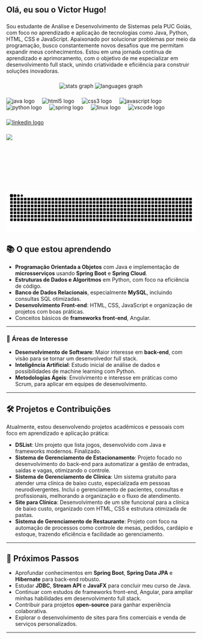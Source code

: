 <h2 align="left">Olá, eu sou o Victor Hugo!</h2>

###

<p align="left">Sou estudante de Análise e Desenvolvimento de Sistemas pela PUC Goiás, com foco no aprendizado e aplicação de tecnologias como Java, Python, HTML, CSS e JavaScript. Apaixonado por solucionar problemas por meio da programação, busco constantemente novos desafios que me permitam expandir meus conhecimentos. Estou em uma jornada contínua de aprendizado e aprimoramento, com o objetivo de me especializar em desenvolvimento full stack, unindo criatividade e eficiência para construir soluções inovadoras.</p>

###

<div align="center">
  <img src="https://github-readme-stats.vercel.app/api?username=VHAporfirium&hide_title=false&hide_rank=false&show_icons=true&include_all_commits=true&count_private=true&disable_animations=false&theme=dracula&locale=en&hide_border=false" height="150" alt="stats graph"  />
  <img src="https://github-readme-stats.vercel.app/api/top-langs?username=VHAporfirium&locale=en&hide_title=false&layout=compact&card_width=320&langs_count=5&theme=dracula&hide_border=false" height="150" alt="languages graph"  />
</div>

###

<div align="left">
  <img src="https://cdn.jsdelivr.net/gh/devicons/devicon/icons/java/java-original.svg" height="30" alt="java logo"  />
  <img width="12" />
  <img src="https://cdn.jsdelivr.net/gh/devicons/devicon/icons/html5/html5-original.svg" height="30" alt="html5 logo"  />
  <img width="12" />
  <img src="https://cdn.jsdelivr.net/gh/devicons/devicon/icons/css3/css3-original.svg" height="30" alt="css3 logo"  />
  <img width="12" />
  <img src="https://cdn.jsdelivr.net/gh/devicons/devicon/icons/javascript/javascript-original.svg" height="30" alt="javascript logo"  />
  <img width="12" />
  <img src="https://cdn.jsdelivr.net/gh/devicons/devicon/icons/python/python-original.svg" height="30" alt="python logo"  />
  <img width="12" />
  <img src="https://cdn.jsdelivr.net/gh/devicons/devicon/icons/spring/spring-original.svg" height="30" alt="spring logo"  />
  <img width="12" />
  <img src="https://cdn.jsdelivr.net/gh/devicons/devicon/icons/linux/linux-original.svg" height="30" alt="linux logo"  />
  <img width="12" />
  <img src="https://cdn.jsdelivr.net/gh/devicons/devicon/icons/vscode/vscode-original.svg" height="30" alt="vscode logo"  />
</div>

###

<div align="left">
  <a href="https://www.linkedin.com/in/victorhugoaguiarporfiro/" target="_blank">
    <img src="https://img.shields.io/static/v1?message=LinkedIn&logo=linkedin&label=&color=0077B5&logoColor=white&labelColor=&style=for-the-badge" height="35" alt="linkedin logo"  />
  </a>
</div>

###

<img align="left" height="150" src="https://www.alura.com.br/artigos/assets/hello-world-em-varias-linguagens/imagem1.gif"  />

###

<br clear="both">

<img src="https://raw.githubusercontent.com/VHAporfirium/VHAporfirium/output/snake.svg" alt="..." />

###

## 📚 O que estou aprendendo

- **Programação Orientada a Objetos** com Java e implementação de **microsserviços** usando **Spring Boot** e **Spring Cloud**.  
- **Estruturas de Dados e Algoritmos** em Python, com foco na eficiência de código.  
- **Banco de Dados Relacionais**, especialmente **MySQL**, incluindo consultas SQL otimizadas.  
- **Desenvolvimento Front-end**: HTML, CSS, JavaScript e organização de projetos com boas práticas.  
- Conceitos básicos de **frameworks front-end**, Angular.

---

### 🎯 Áreas de Interesse

- **Desenvolvimento de Software**: Maior interesse em **back-end**, com visão para se tornar um desenvolvedor full stack.  
- **Inteligência Artificial**: Estudo inicial de análise de dados e possibilidades de machine learning com Python.  
- **Metodologias Ágeis**: Envolvimento e interesse em práticas como Scrum, para aplicar em equipes de desenvolvimento.  

---

## 🛠️ Projetos e Contribuições

Atualmente, estou desenvolvendo projetos acadêmicos e pessoais com foco em aprendizado e aplicação prática:  

- **DSList**: Um projeto que lista jogos, desenvolvido com Java e frameworks modernos. Finalizado.  
- **Sistema de Gerenciamento de Estacionamento**: Projeto focado no desenvolvimento do back-end para automatizar a gestão de entradas, saídas e vagas, otimizando o controle.  
- **Sistema de Gerenciamento de Clínica**: Um sistema gratuito para atender uma clínica de baixo custo, especializada em pessoas neurodivergentes. Inclui o gerenciamento de pacientes, consultas e profissionais, melhorando a organização e o fluxo de atendimento.
- **Site para Clínica**: Desenvolvimento de um site funcional para a clínica de baixo custo, organizado com HTML, CSS e estrutura otimizada de pastas.
- **Sistema de Gerenciamento de Restaurante**: Projeto com foco na automação de processos como controle de mesas, pedidos, cardápio e estoque, trazendo eficiência e facilidade ao gerenciamento.  

---

## 📅 Próximos Passos  

- Aprofundar conhecimentos em **Spring Boot**, **Spring Data JPA** e **Hibernate** para back-end robusto.  
- Estudar **JDBC**, **Stream API** e **JavaFX** para concluir meu curso de Java.  
- Continuar com estudos de frameworks front-end, Angular, para ampliar minhas habilidades em desenvolvimento full stack.  
- Contribuir para projetos **open-source** para ganhar experiência colaborativa.  
- Explorar o desenvolvimento de sites para fins comerciais e venda de serviços personalizados.

--- 
